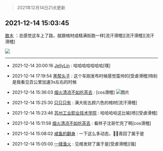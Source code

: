 > 2021年12月14日21点更新
<link rel="stylesheet" href="https://cdn.jsdelivr.net/gh/taotie6/sampleJSON@main/css/photo_show.css">
<meta name="referrer" content="no-referrer" />


 ## 2021-12-14 15:03:45 

 [㪚木](https://www.coolapk.com/feed/32121838?shareKey=ODg1Y2YyMzU4ZWZjNjFiODRlZjE~) ：总感觉这车上了路，就跟棺材成精满街跑一样[流汗滑稽][流汗滑稽][流汗滑稽] 

<div class="album">
<img class="img-item" src="https://image.coolapk.com/feed/2018/1217/07/1081091_1545003920_5732@216x196.gif" />
</div>

 ------- 

- 2021-12-14 20:00:16 [JellyLin](uid=1372534) : 哈哈哈哈哈哈哈[噗] 

- 2021-12-14 17:19:54 [黑帮头子](uid=2838832) : 这个车刚发布时候感觉蛮帅的[受虐滑稽]特别是我看见百公里加速3s左右的时候 

- 2021-12-14 15:36:03 [烟火清凉不如吃茶去](uid=4279524) : [cos滑稽] ![图片](https://image.coolapk.com/feed/2021/1214/15/4279524_0414d1d4_7362_4167_741@550x280.jpeg)

- 2021-12-14 15:25:30 [只只只有](uid=2467028) : 满大街五颜六色的棺材[流汗滑稽] 

- 2021-12-14 15:23:46 [苏州工业职业技术学院](uid=1709428) : 哈哈哈哈这比喻[喷][受虐滑稽] 

- 2021-12-14 15:11:59 [烟火清凉不如吃茶去](uid=4279524) : 看样子沈哥忙完了啊[cos滑稽] 

- 2021-12-14 15:08:02 [咸鱼的翻身](uid=3945270) : 一下这么多动态，👴🏻青回了属于是 

- 2021-12-14 15:05:00 [一缕渔火](uid=828554) : 见棺发财了属于是[受虐滑稽][强] 

